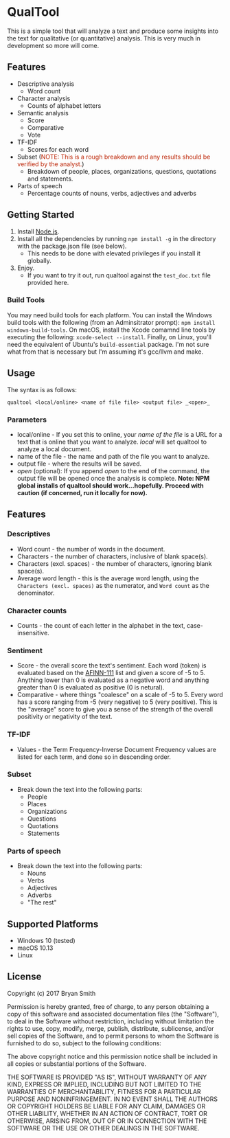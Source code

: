# QualTool

This is a simple tool that will analyze a text and produce some insights into the text for qualitative (or quantitative) analysis. This is very much in development so more will come.

## Features
* Descriptive analysis
	* Word count
* Character analysis
	* Counts of alphabet letters
* Semantic analysis
	* Score
	* Comparative
	* Vote
* TF-IDF
	* Scores for each word
* Subset (<span style='color: #BC2100'>NOTE: This is a rough breakdown and any results should be verified by the analyst.</span>)
	* Breakdown of people, places, organizations, questions, quotations and statements.
* Parts of speech
	* Percentage counts of nouns, verbs, adjectives and adverbs

## Getting Started

1. Install [Node.js](https://nodejs.org/).
2. Install all the dependencies by running `npm install -g` in the directory with the package.json file (see below).
	* This needs to be done with elevated privileges if you install it globally.
3. Enjoy.
	* If you want to try it out, run qualtool against the `test_doc.txt` file provided here.

### Build Tools
You may need build tools for each platform. You can install the Windows build tools with the following (from an Adminsitrator prompt): `npm install windows-build-tools`. On macOS, install the Xcode comamnd line tools by executing the following: `xcode-select --install`. Finally, on Linux, you'll need the equivalent of Ubuntu's `build-essential` package. I'm not sure what from that is necessary but I'm assuming it's gcc/llvm and make.

## Usage
The syntax is as follows:
```
qualtool <local/online> <name of file file> <output file> _<open>_
```
### Parameters
* local/online - If you set this to online, your _name of the file_ is a URL for a text that is online that you want to analyze. _local_ will set qualtool to analyze a local document.
* name of the file - the name and path of the file you want to analyze.
* output file - where the results will be saved.
* _open_ (optional): If you append _open_ to the end of the command, the output file will be opened once the analysis is complete.
**Note: NPM global installs of qualtool should work...hopefully. Proceed with caution (if concerned, run it locally for now).**

## Features

### Descriptives
* Word count - the number of words in the document.
* Characters - the number of characters, inclusive of blank space(s).
* Characters (excl. spaces) - the number of characters, ignoring blank space(s).
* Average word length - this is the average word length, using the `Characters (excl. spaces)` as the numerator, and `Word count` as the denominator.

### Character counts
* Counts - the count of each letter in the alphabet in the text, case-insensitive.

### Sentiment
* Score - the overall score the text's sentiment. Each word (token) is evaluated based on the [AFINN-111](http://www2.imm.dtu.dk/pubdb/views/publication_details.php?id=6010) list and given a score of -5 to 5. Anything lower than 0 is evaluated as a negative word and anything greater than 0 is evaluated as positive (0 is netural). 
* Comparative - where things "coalesce" on a scale of -5 to 5. Every word has a score ranging from -5 (very negative) to 5 (very positive). This is the "average" score to give you a sense of the strength of the overall positivity or negativity of the text.

### TF-IDF
* Values - the Term Frequency-Inverse Document Frequency values are listed for each term, and done so in descending order.

### Subset
* Break down the text into the following parts:
	* People
	* Places
	* Organizations
	* Questions
	* Quotations
	* Statements

### Parts of speech
* Break down the text into the following parts:
	* Nouns
	* Verbs
	* Adjectives
	* Adverbs
	* "The rest"

## Supported Platforms
* Windows 10 (tested)
* macOS 10.13
* Linux


## License

Copyright (c) 2017 Bryan Smith

Permission is hereby granted, free of charge, to any person obtaining a copy 
of this software and associated documentation files (the "Software"), to 
deal in the Software without restriction, including without limitation the 
rights to use, copy, modify, merge, publish, distribute, sublicense, and/or 
sell copies of the Software, and to permit persons to whom the Software is 
furnished to do so, subject to the following conditions:

The above copyright notice and this permission notice shall be included in 
all copies or substantial portions of the Software.

THE SOFTWARE IS PROVIDED "AS IS", WITHOUT WARRANTY OF ANY KIND, EXPRESS OR 
IMPLIED, INCLUDING BUT NOT LIMITED TO THE WARRANTIES OF MERCHANTABILITY, 
FITNESS FOR A PARTICULAR PURPOSE AND NONINFRINGEMENT. IN NO EVENT SHALL THE 
AUTHORS OR COPYRIGHT HOLDERS BE LIABLE FOR ANY CLAIM, DAMAGES OR OTHER 
LIABILITY, WHETHER IN AN ACTION OF CONTRACT, TORT OR OTHERWISE, ARISING FROM, 
OUT OF OR IN CONNECTION WITH THE SOFTWARE OR THE USE OR OTHER DEALINGS IN THE 
SOFTWARE.